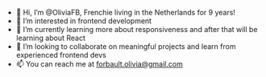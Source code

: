 - 👋 Hi, I’m @OliviaFB, Frenchie living in the Netherlands for 9 years!
- 👀 I’m interested in frontend development
- 🌱 I’m currently learning more about responsiveness and after that will be learning about React
- 💞️ I’m looking to collaborate on meaningful projects and learn from experienced frontend devs
- 📫 You can reach me at forbault.olivia@gmail.com

<!---
OliviaFB/OliviaFB is a ✨ special ✨ repository because its `README.md` (this file) appears on your GitHub profile.
You can click the Preview link to take a look at your changes.
--->
